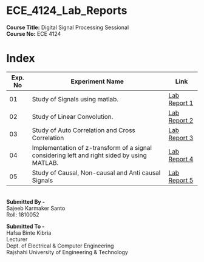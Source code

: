 # ECE_4124_Lab_Reports

**Course Title:** Digital Signal Processing Sessional \
**Course No:**  ECE 4124

# Index

| Exp. No | Experiment Name | Link |
| --- | ---- | --- |
| 01 | Study of Signals using matlab. | [Lab Report 1](https://github.com/sajeebKarmaker/ECE_4124_Lab_Reports/blob/main/Lab%201/Lab-1_report.md) |
| 02 | Study of Linear Convolution. |  [Lab Report 2](https://github.com/sajeebKarmaker/ECE_4124_Lab_Reports/blob/main/Lab%202/Lab-2_report.md)|
| 03 | Study of Auto Correlation and Cross Correlation | [Lab Report 3](https://github.com/sajeebKarmaker/ECE_4124_Lab_Reports/blob/main/Lab%203/Lab-3_report.md) |
| 04 | Implementation of z-transform of a signal considering left and right sided by using MATLAB. | [Lab Report 4](https://github.com/sajeebKarmaker/ECE_4124_Lab_Reports/blob/main/Lab%204/Lab-4_report.md) |
| 05 | Study of Causal, Non-causal and Anti causal Signals | [Lab Report 5](https://github.com/sajeebKarmaker/ECE_4124_Lab_Reports/blob/main/Lab%205/Lab-4_report.md) |


\
**Submitted By -**\
Sajeeb Karmaker Santo \
Roll: 1810052

**Submitted To -** \
Hafsa Binte Kibria \
Lecturer \
Dept. of Electrical & Computer Engineering\
Rajshahi University of Engineering & Technology
